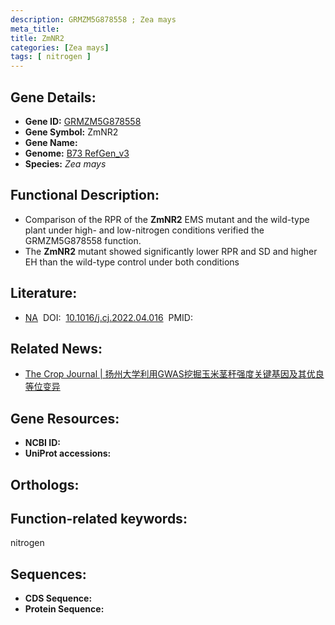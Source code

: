 ```yaml
---
description: GRMZM5G878558 ; Zea mays
meta_title:
title: ZmNR2
categories: [Zea mays]
tags: [ nitrogen ]
---
```


## Gene Details:
- **Gene ID:**	[GRMZM5G878558]()
- **Gene Symbol:** ZmNR2
- **Gene Name:** 
- **Genome:** [B73 RefGen_v3]()
- **Species:** *Zea mays*

## Functional Description:
   - Comparison of the RPR of the **ZmNR2** EMS mutant and the wild-type plant under high- and low-nitrogen conditions verified the GRMZM5G878558 function.
   - The **ZmNR2** mutant showed significantly lower RPR and SD and higher EH than the wild-type control under both conditions 

## Literature:
   - [NA]( https://www.sciencedirect.com/science/article/pii/S2214514122001209)&nbsp;&nbsp;DOI:&nbsp;&nbsp;[10.1016/j.cj.2022.04.016](https://www.sciencedirect.com/science/article/pii/S2214514122001209)&nbsp;&nbsp;PMID:&nbsp;&nbsp;[](https://pubmed.ncbi.nlm.nih.gov//)

## Related News:
   - [The Crop Journal | 扬州大学利用GWAS挖掘玉米茎秆强度关键基因及其优良等位变异](https://mp.weixin.qq.com/s?__biz=Mzg3MDEwNDEyMg==&mid=2247531449&idx=4&sn=03bbbc197e329d74d64fb07670b04fc7&chksm=ce90d6ecf9e75ffa285dcc2f14dc8942b0d8ec7e3b98643e216235769764c3a3f887645d8ac0&scene=27#wechat_redirect)

## Gene Resources:
- **NCBI ID:** [](https://www.ncbi.nlm.nih.gov/gene/?term=)
- **UniProt accessions:** [](https://www.uniprot.org/uniprotkb//entry)

## Orthologs:

## Function-related keywords:
nitrogen

## Sequences:
- **CDS Sequence:**
- **Protein Sequence:**
